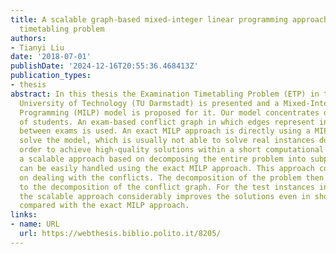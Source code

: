```yaml
---
title: A scalable graph-based mixed-integer linear programming approach for the examination
  timetabling problem
authors:
- Tianyi Liu
date: '2018-07-01'
publishDate: '2024-12-16T20:55:36.468413Z'
publication_types:
- thesis
abstract: In this thesis the Examination Timetabling Problem (ETP) in the Darmstadt
  University of Technology (TU Darmstadt) is presented and a Mixed-Integer Linear
  Programming (MILP) model is proposed for it. Our model concentrates on the conflicts
  of students. An exam-based conflict graph in which edges represent incompatibilities
  between exams is used. An exact MILP approach is directly using a MIP solver to
  solve the model, which is usually not able to solve real instances due to the complexity.  In
  order to achieve high-quality solutions within a short computational time, we propose
  a scalable approach based on decomposing the entire problem into subproblems, which
  can be easily handled using the exact MILP approach. This approach concentrates
  on dealing with the conflicts. The decomposition of the problem then corresponds
  to the decomposition of the conflict graph. For the test instances in this thesis,
  the scalable approach considerably improves the solutions even in shorter time,
  compared with the exact MILP approach.
links:
- name: URL
  url: https://webthesis.biblio.polito.it/8205/
---
```

